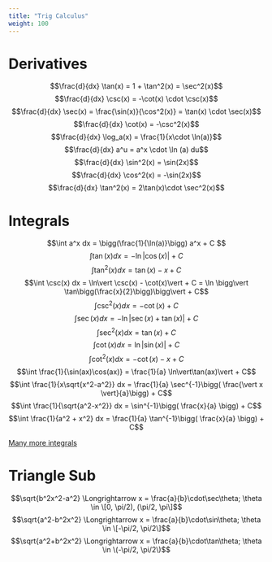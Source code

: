 ```yaml
---
title: "Trig Calculus"
weight: 100
---
```


# Derivatives

$$\frac{d}{dx} \tan(x) = 1 + \tan^2(x) = \sec^2(x)$$
$$\frac{d}{dx} \csc(x) = -\cot(x) \cdot \csc(x)$$
$$\frac{d}{dx} \sec(x) = \frac{\sin(x)}{\cos^2(x)} = \tan(x) \cdot \sec(x)$$
$$\frac{d}{dx} \cot(x) = -\csc^2(x)$$
$$\frac{d}{dx} \log_a(x) = \frac{1}{x\cdot \ln(a)}$$
$$\frac{d}{dx} a^u = a^x \cdot \ln (a) du$$
$$\frac{d}{dx} \sin^2(x) = \sin(2x)$$
$$\frac{d}{dx} \cos^2(x) = -\sin(2x)$$
$$\frac{d}{dx} \tan^2(x) = 2\tan(x)\cdot \sec^2(x)$$
<!-- $$\frac{d}{dx} $$ -->

# Integrals

$$\int a^x dx = \bigg(\frac{1}{\ln(a)}\bigg) a^x + C $$
$$\int \tan(x) dx = -\ln\vert \cos(x) \vert + C$$
$$\int \tan^2(x) dx = \tan(x) - x + C$$
$$\int \csc(x) dx = \ln\vert \csc(x) - \cot(x)\vert + C = \ln \bigg\vert \tan\bigg(\frac{x}{2}\bigg)\bigg\vert + C$$
$$\int \csc^2(x) dx = -\cot(x) + C$$
$$\int \sec(x) dx = -\ln\vert \sec(x) + \tan(x)\vert + C$$
$$\int \sec^2(x) dx = \tan(x) + C$$
$$\int \cot(x) dx = \ln\vert \sin(x) \vert + C$$
$$\int \cot^2(x) dx = -\cot(x) - x + C$$
$$\int \frac{1}{\sin(ax)\cos(ax)} = \frac{1}{a} \ln\vert\tan(ax)\vert + C$$
$$\int \frac{1}{x\sqrt{x^2-a^2}} dx = \frac{1}{a} \sec^{-1}\bigg( \frac{\vert x \vert}{a}\bigg) + C$$
$$\int \frac{1}{\sqrt{a^2-x^2}} dx = \sin^{-1}\bigg( \frac{x}{a} \bigg) + C$$
$$\int \frac{1}{a^2 + x^2} dx = \frac{1}{a} \tan^{-1}\bigg( \frac{x}{a} \bigg) + C$$

[Many more integrals](https://en.wikipedia.org/wiki/List_of_integrals_of_trigonometric_functions)

# Triangle Sub

$$\sqrt{b^2x^2-a^2} \Longrightarrow x = \frac{a}{b}\cdot\sec\theta; \theta \in \[0, \pi/2), (\pi/2, \pi\]$$
$$\sqrt{a^2-b^2x^2} \Longrightarrow x = \frac{a}{b}\cdot\sin\theta; \theta \in \[-\pi/2, \pi/2\]$$
$$\sqrt{a^2+b^2x^2} \Longrightarrow x = \frac{a}{b}\cdot\tan\theta; \theta \in \(-\pi/2, \pi/2\)$$
